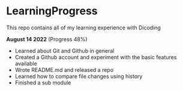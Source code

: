 # LearningProgress
This repo contains all of my learning experience with Dicoding

**August 14 2022** (Progress 48%)
* Learned about Git and Github in general
* Created a Github account and experiment with the basic features available
* Wrote README.md and released a repo
* Learned how to compare file changes using history
* Finished a sub module 
